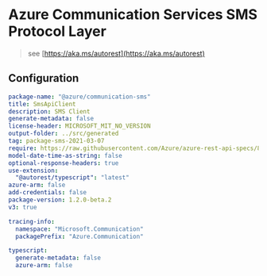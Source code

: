 # Azure Communication Services SMS Protocol Layer

> see [https://aka.ms/autorest](https://aka.ms/autorest)

## Configuration

```yaml
package-name: "@azure/communication-sms"
title: SmsApiClient
description: SMS Client
generate-metadata: false
license-header: MICROSOFT_MIT_NO_VERSION
output-folder: ../src/generated
tag: package-sms-2021-03-07
require: https://raw.githubusercontent.com/Azure/azure-rest-api-specs/896d05e37dbb00712726620b8d679cc3c3be09fb/specification/communication/data-plane/Sms/readme.md
model-date-time-as-string: false
optional-response-headers: true
use-extension:
  "@autorest/typescript": "latest"
azure-arm: false
add-credentials: false
package-version: 1.2.0-beta.2
v3: true

tracing-info:
  namespace: "Microsoft.Communication"
  packagePrefix: "Azure.Communication"

typescript:
  generate-metadata: false
  azure-arm: false
```
